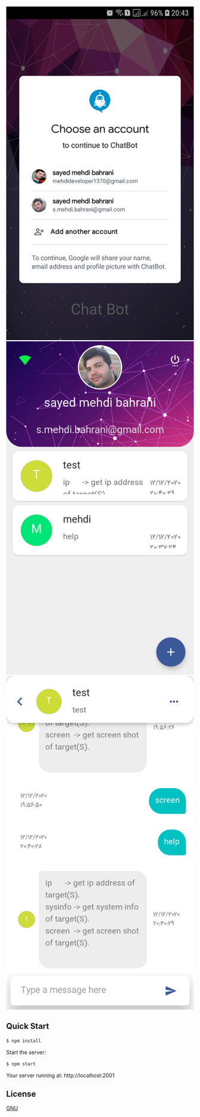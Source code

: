 [![Express Logo](https://github.com/smehdibahrani/ChatBot-Android/blob/main/pic3.png)](https://github.com/smehdibahrani/ChatBot-Android/blob/main/pic1.png)
[![Express Logo](https://github.com/smehdibahrani/ChatBot-Android/blob/main/pic1.png)](https://github.com/smehdibahrani/ChatBot-Android/blob/main/pic2.png)
[![Express Logo](https://github.com/smehdibahrani/ChatBot-Android/blob/main/pic2.png)](https://github.com/smehdibahrani/ChatBot-Android/blob/main/pic3.png)
  <!-- Fast, unopinionated, minimalist web framework for [node](http://nodejs.org). -->

  



<!-- 
## Features

  * Robust routing
  * Focus on high performance
  * Super-high test coverage
  * HTTP helpers (redirection, caching, etc)
  * View system supporting 14+ template engines
  * Content negotiation
  * Executable for generating applications quickly -->

## Quick Start

```bash
$ npm install
```

  Start the server:

```bash
$ npm start
```

  Your server running at: http://localhost:2001



## License

  [GNU](LICENSE)

[npm-image]: https://img.shields.io/npm/v/express.svg
[npm-url]: https://npmjs.org/package/express
[downloads-image]: https://img.shields.io/npm/dm/express.svg
[downloads-url]: https://npmcharts.com/compare/express?minimal=true
[travis-image]: https://img.shields.io/travis/expressjs/express/master.svg?label=linux
[travis-url]: https://travis-ci.org/expressjs/express
[appveyor-image]: https://img.shields.io/appveyor/ci/dougwilson/express/master.svg?label=windows
[appveyor-url]: https://ci.appveyor.com/project/dougwilson/express
[coveralls-image]: https://img.shields.io/coveralls/expressjs/express/master.svg
[coveralls-url]: https://coveralls.io/r/expressjs/express?branch=master
